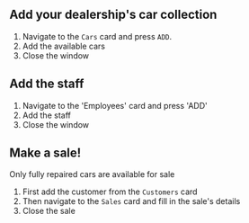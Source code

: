 ## Add your dealership's car collection

1. Navigate to the `Cars` card and press `ADD`.
2. Add the available cars
3. Close the window

## Add the staff

1. Navigate to the 'Employees' card and press 'ADD'
2. Add the staff
3. Close the window

## Make a sale!

Only fully repaired cars are available for sale

1. First add the customer from the `Customers` card
2. Then navigate to the `Sales` card and fill in the sale's details
3. Close the sale



